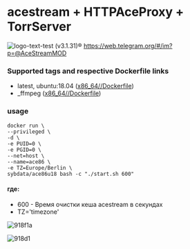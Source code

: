 # acestream + HTTPAceProxy + TorrServer
![logo-text-test](https://user-images.githubusercontent.com/24189833/36645710-3deca456-1a6d-11e8-8bf0-84f078703d8d.png) (v3.1.31)&#174; https://web.telegram.org/#/im?p=@AceStreamMOD 

### Supported tags and respective Dockerfile links
* latest, ubuntu:18.04 ([x86_64//Dockerfile](https://github.com/sybdata/ace86u18/blob/master/Dockerfile))
* _ffmpeg ([x86_64//Dockerfile](https://github.com/sybdata/ace86u18/blob/+ffmpeg/Dockerfile))


### usage
```
docker run \
--privileged \
-d \
-e PUID=0 \
-e PGID=0 \
--net=host \
--name=ace86 \
-e TZ=Europe/Berlin \
sybdata/ace86u18 bash -c "./start.sh 600"
```
 #### где:

* 600 - Время очистки кеша acestream в секундах
* TZ='timezone'

![918f1a](https://user-images.githubusercontent.com/24189833/41553984-b0c70dd0-7333-11e8-8091-1303fde6e2c3.png)

![918d1](https://user-images.githubusercontent.com/24189833/41502186-9be8d11c-71b4-11e8-8777-184d3f20589c.png)
